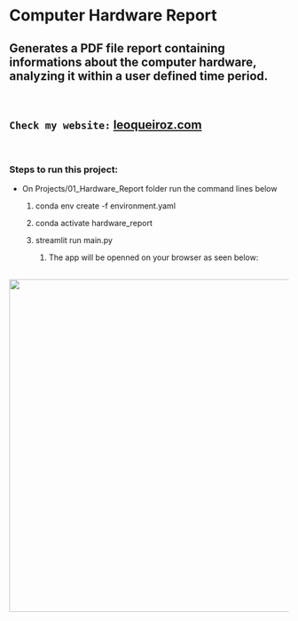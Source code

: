 # Computer Hardware Report

## Generates a PDF file report containing informations about the computer hardware, analyzing it within a user defined time period.
<br>

## `Check my website:` [leoqueiroz.com](http://leoqueiroz.com)
<br>

### Steps to run this project:

- On Projects/01_Hardware_Report folder run the command lines below

  1. conda env create -f environment.yaml

  2. conda activate hardware_report

  3. streamlit run main.py
     1. The app will be openned on your browser as seen below:

<br>

<img src="https://media.giphy.com/media/8iHxwykOyXfy0XwJiH/giphy.gif" width="600">
